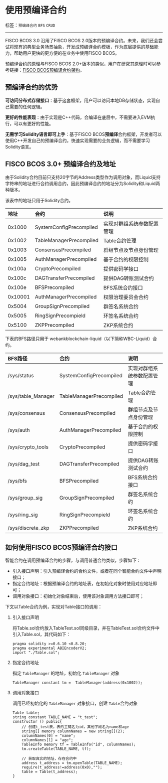 # 使用预编译合约

标签：``预编译合约`` ``BFS`` ``CRUD`` 

---

FISCO BCOS 3.0 沿用了FISCO BCOS 2.0版本的预编译合约。未来，我们还会尝试将现有的典型业务场景抽象，开发成预编译合约模板，作为底层提供的基础能力，帮助用户更快的更方便的在业务中使用FISCO BCOS。

预编译合约的原理与FISCO BCOS 2.0+版本的类似，用户在研究其原理时可以参考链接：[FISCO BCOS预编译合约架构](https://fisco-bcos-documentation.readthedocs.io/zh_CN/latest/docs/manual/precompiled_contract.html?highlight=%E9%A2%84%E7%BC%96%E8%AF%91#fisco-bcos)。

## 预编译合约的优势

**可访问分布式存储接口**：基于这套框架，用户可以访问本地DB存储状态，实现自己需要的任何逻辑。

**更好的性能表现**：由于实现是C++代码，会编译在底层中，不需要进入EVM执行，可以有更好的性能。

**无需学习Solidity语言即可上手**：基于FISCO BCOS**预编译**合约框架，开发者可以使用C++开发自己的预编译合约，快速实现需要的业务逻辑，而不需要学习Solidity语言。

## FISCO BCOS 3.0+ 预编译合约及地址

由于Solidity合约目前只支持20字节的Address类型作为调用对象，而Liquid支持字符串的地址进行合约调用合约，因此预编译合约的地址分为Solidity和Liquid两种版本。

该表中的地址只用于Solidity合约。

| 地址    | 合约                    | 说明                       |
| :------ | :---------------------- | :------------------------- |
| 0x1000  | SystemConfigPrecompiled | 实现对群组系统参数配置管理 |
| 0x1002  | TableManagerPrecompiled | Table合约管理              |
| 0x1003  | ConsensusPrecompiled    | 群组节点及节点身份管理     |
| 0x1005  | AuthManagerPrecompiled  | 基于合约的权限控制         |
| 0x100a  | CryptoPrecompiled       | 提供密码学接口             |
| 0x100c  | DAGTransferPrecompiled  | 提供DAG转账测试合约        |
| 0x100e  | BFSPrecompiled          | BFS系统合约接口            |
| 0x10001 | AuthManagerPrecompiled  | 权限治理委员会合约         |
| 0x5004  | GroupSignPrecompiled    | 群签名系统合约             |
| 0x5005  | RingSignPrecompield     | 环签名系统合约             |
| 0x5100  | ZKPPrecompiled          | ZKP系统合约                |

下表的BFS路径只用于 webankblockchain-liquid（以下简称WBC-Liquid）合约。

| BFS路径            | 合约                    | 说明                       |
| :----------------- | :---------------------- | :------------------------- |
| /sys/status        | SystemConfigPrecompiled | 实现对群组系统参数配置管理 |
| /sys/table_Manager | TableManagerPrecompiled | Table合约管理              |
| /sys/consensus     | ConsensusPrecompiled    | 群组节点及节点身份管理     |
| /sys/auth          | AuthManagerPrecompiled  | 基于合约的权限控制         |
| /sys/crypto_tools  | CryptoPrecompiled       | 提供密码学接口             |
| /sys/dag_test      | DAGTransferPrecompiled  | 提供DAG转账测试合约        |
| /sys/bfs           | BFSPrecompiled          | BFS系统合约接口            |
| /sys/group_sig     | GroupSignPrecompiled    | 群签名系统合约             |
| /sys/ring_sig      | RingSignPrecompield     | 环签名系统合约             |
| /sys/discrete_zkp  | ZKPPrecompiled          | ZKP系统合约                |

## 如何使用FISCO BCOS预编译合约接口

智能合约在调用预编译合约的步骤，与调用普通合约类似，步骤如下：

- 引入接口声明：引入预编译合约的合约文件，或者在同个智能合约文件中声明接口；
- 指定合约地址：根据预编译合约的地址表，在初始化对象时使用对应地址即可；
- 调用对象接口：初始化对象结束后，使用该对象调用方法接口即可；

下文以Table合约为例，实现对Table接口的调用：

1. 引入接口声明

   将Table.sol合约放入TableTest.sol同级目录，并在TableTest.sol合约文件中引入Table.sol，其代码如下：

   ```solidity
   pragma solidity >=0.6.10 <0.8.20;
   pragma experimental ABIEncoderV2;
   import "./Table.sol";
   ```

2. 指定合约地址

   指定 `TableManager` 的地址，初始化 `TableManager` 对象

   ```solidity
   TableManager constant tm =  TableManager(address(0x1002));
   ```

3. 调用对象接口

   调用已经初始化的  `TableManager` 对象接口，创建 `Table`合约对象

   ```solidity
   Table table;
   string constant TABLE_NAME = "t_test";
   constructor () public{
       // 创建t_test表，表的主键名为id，其他字段名为name和age
       string[] memory columnNames = new string[](2);
       columnNames[0] = "name";
       columnNames[1] = "age";
       TableInfo memory tf = TableInfo("id", columnNames);
       tm.createTable(TABLE_NAME, tf);
       
       // 获取真实的地址，存在合约中
       address t_address = tm.openTable(TABLE_NAME);
       require(t_address!=address(0x0),"");
       table = Table(t_address);
   }
   ```

   
